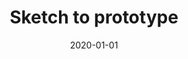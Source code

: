 ---
title: Sketch to prototype
summary: At uizard I worked building a pipeline to turn a hand written mockup into a digital design
tags:
  - CV
  - ML
date: 2020-01-01
external_link: https://www.youtube.com/watch?v=6PVgUBMBpsw&ab_channel=Uizard
---